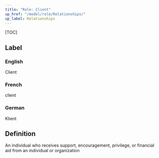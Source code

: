 ```yaml
---
title: "Role: Client"
up_href: "/model/role/Relationships/"
up_label: Relationships
---
```


[TOC]

## Label

### English
Client

### French
client

### German
Klient

## Definition
An individual who receives support, encouragement, privilege, or financial aid from an individual or organization

